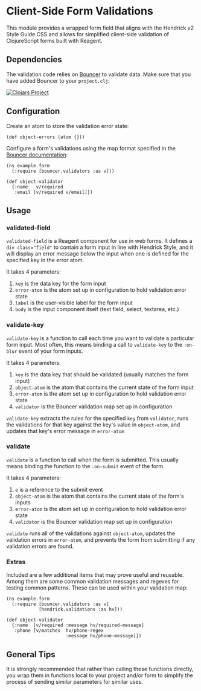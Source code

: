 # Client-Side Form Validations

This module provides a wrapped form field that aligns with the Hendrick v2 Style Guide CSS and allows for simplified client-side validation of ClojureScript forms built with Reagent.

## Dependencies

The validation code relies on [Bouncer][1] to validate data. Make sure that you have added Bouncer to your `project.clj`:

[![Clojars Project](http://clojars.org/bouncer/latest-version.svg)](http://clojars.org/bouncer)

## Configuration

Create an atom to store the validation error state:

```
(def object-errors (atom {}))
```

Configure a form's validations using the map format specified in the [Bouncer documentation][1]:

```
(ns example.form
  (:require [bouncer.validators :as v]))

(def object-validator
  {:name   v/required
   :email [v/required v/email]})
```

## Usage

### validated-field

`validated-field` is a Reagent component for use in web forms. It defines a `div class="field"` to contain a form input in line with Hendrick Style, and it will display an error message below the input when one is defined for the specified key in the error atom.

It takes 4 parameters:

1. `key` is the data key for the form input
1. `error-atom` is the atom set up in configuration to hold validation error state
1. `label` is the user-visible label for the form input
1. `body` is the input component itself (text field, select, textarea, etc.)

### validate-key

`validate-key` is a function to call each time you want to validate a particular form input. Most often, this means binding a call to `validate-key` to the `:on-blur` event of your form inputs.

It takes 4 parameters:

1. `key` is the data key that should be validated (usually matches the form input)
1. `object-atom` is the atom that contains the current state of the form input
1. `error-atom` is the atom set up in configuration to hold validation error state
1. `validator` is the Bouncer validation map set up in configuration

`validate-key` extracts the rules for the specified `key` from `validator`, runs the validations for that key against the key's value in `object-atom`, and updates that key's error message in `error-atom`

### validate

`validate` is a function to call when the form is submitted. This usually means binding the function to the `:on-submit` event of the form.

It takes 4 parameters:

1. `e` is a reference to the submit event
1. `object-atom` is the atom that contains the current state of the form's inputs
1. `error-atom` is the atom set up in configuration to hold validation error state
1. `validator` is the Bouncer validation map set up in configuration

`validate` runs all of the validations against `object-atom`, updates the validation errors in `error-atom`, and prevents the form from submitting if any validation errors are found.

### Extras

Included are a few additional items that may prove useful and reusable. Among them are some common validation messages and regexes for testing common patterns. These can be used within your validation map:

```
(ns example.form
  (:require [bouncer.validators :as v]
            [hendrick.validations :as hv]))

(def object-validator
  {:name  [v/required :message hv/required-message]
   :phone [v/matches  hv/phone-regex
                      :message hv/phone-message]})
```

## General Tips

It is strongly recommended that rather than calling these functions directly, you wrap them in functions local to your project and/or form to simplify the process of sending similar parameters for similar uses.

[1]: https://github.com/leonardoborges/bouncer
